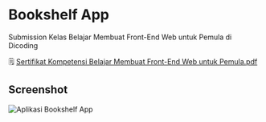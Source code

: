 # Bookshelf App

Submission Kelas Belajar Membuat Front-End Web untuk Pemula di Dicoding

🗒️ [Sertifikat Kompetensi Belajar Membuat Front-End Web untuk Pemula.pdf](https://www.dicoding.com/certificates/1OP8WQ481XQK)

## Screenshot

![Aplikasi Bookshelf App](https://i.ibb.co.com/d7xQZ8p/bookshelf-app.png)
